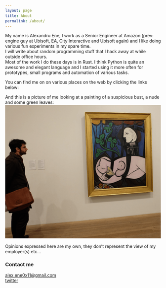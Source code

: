 ```yaml
---
layout: page
title: About
permalink: /about/
---
```


My name is Alexandru Ene, I work as a Senior Engineer at Amazon (prev: engine guy at Ubisoft, EA, City Interactive and Ubisoft again) and I like doing various fun experiments in my spare time.  
I will write about random programming stuff that I hack away at while outside office hours.  
Most of the work I do these days is in Rust.
I think Python is quite an awesome and elegant language and I started using it more often for prototypes, small programs and automation of various tasks.  

You can find me on on various places on the web by clicking the links below:

<center> <a href="http://www.github.com/alexene" <i class="fa fa-github fa-4x"></i></a> <a href="https://twitter.com/_AlexEne_" <i class="fa fa-twitter fa-4x"></i></a> <a href="https://www.linkedin.com/in/alexene0x0a" <i class="fa fa-linkedin-square fa-4x"></i></a> <a href="https://www.youtube.com/channel/UC3GPIc4HoKdLLoZEqpPOhJA" <i class="fa fa-youtube-square fa-4x"></i></a> </center>

And this is a picture of me looking at a painting of a suspicious bust, a nude and some green leaves:  
![me](/images/me.png)

Opinions expressed here are my own, they don’t represent the view of my employer(s)  etc…

### Contact me

[alex.ene0x11@gmail.com](mailto:alex.ene0x11@gmail.com)  
[twitter](https://twitter.com/_AlexEne_)
